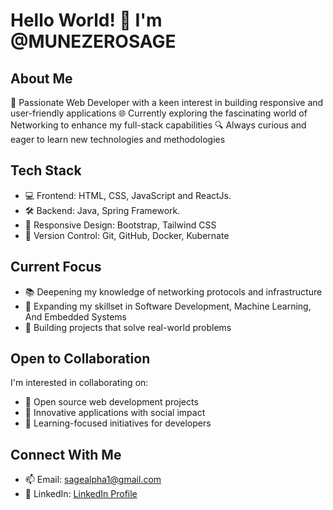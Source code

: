 # Hello World! 👋 I'm @MUNEZEROSAGE

## About Me
🚀 Passionate Web Developer with a keen interest in building responsive and user-friendly applications
🌐 Currently exploring the fascinating world of Networking to enhance my full-stack capabilities
🔍 Always curious and eager to learn new technologies and methodologies

## Tech Stack
- 💻 Frontend: HTML, CSS, JavaScript and ReactJs.
- 🛠️ Backend: Java, Spring Framework.
- 📱 Responsive Design: Bootstrap, Tailwind CSS
- 🔄 Version Control: Git, GitHub, Docker, Kubernate

## Current Focus
- 📚 Deepening my knowledge of networking protocols and infrastructure
- 🌱 Expanding my skillset in Software Development, Machine Learning, And Embedded Systems
- 🔧 Building projects that solve real-world problems

## Open to Collaboration
I'm interested in collaborating on:
- 🤝 Open source web development projects
- 🌟 Innovative applications with social impact
- 🚀 Learning-focused initiatives for developers

## Connect With Me
- 📫 Email: sagealpha1@gmail.com
- 🔗 LinkedIn: [LinkedIn Profile](https://www.linkedin.com/in/munezero-sage-alliance-9946b5183/)
<!-- - 🌐 Portfolio: [Your Website](your-website-url) -->

<!--
---

> "Code is like humor. When you have to explain it, it's bad." – Cory House

![Your GitHub stats](https://github-readme-stats.vercel.app/api?username=MUNEZEROSAGE&show_icons=true&theme=radical)
-->

<!---
MUNEZEROSAGE/MUNEZEROSAGE is a ✨ special ✨ repository because its `README.md` (this file) appears on your GitHub profile.
You can click the Preview link to take a look at your changes.
--->
